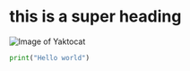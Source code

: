 # this is a super heading

![Image of Yaktocat](https://octodex.github.com/images/yaktocat.png)

``` python
print("Hello world")
```
